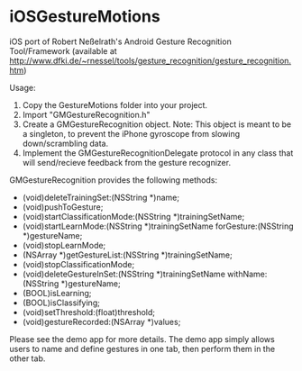 iOSGestureMotions
=================

iOS port of Robert Neßelrath's Android Gesture Recognition Tool/Framework (available at http://www.dfki.de/~rnessel/tools/gesture_recognition/gesture_recognition.htm)

Usage:
1. Copy the GestureMotions folder into your project.
2. Import "GMGestureRecognition.h"
3. Create a GMGestureRecognition object.
Note: This object is meant to be a singleton, to prevent the iPhone gyroscope from slowing down/scrambling data.
4. Implement the GMGestureRecognitionDelegate protocol in any class that will send/recieve feedback from the gesture recognizer.

GMGestureRecognition provides the following methods:
- (void)deleteTrainingSet:(NSString *)name;
- (void)pushToGesture;
- (void)startClassificationMode:(NSString *)trainingSetName;
- (void)startLearnMode:(NSString *)trainingSetName forGesture:(NSString *)gestureName;
- (void)stopLearnMode;
- (NSArray *)getGestureList:(NSString *)trainingSetName;
- (void)stopClassificationMode;
- (void)deleteGestureInSet:(NSString *)trainingSetName withName:(NSString *)gestureName;
- (BOOL)isLearning;
- (BOOL)isClassifying;
- (void)setThreshold:(float)threshold;
- (void)gestureRecorded:(NSArray *)values;

Please see the demo app for more details. The demo app simply allows users to name and define gestures in one tab, then perform them in the other tab.
